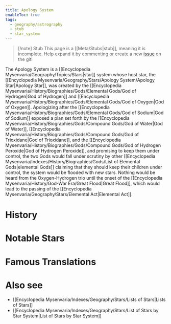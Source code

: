 ```yaml
---
title: Apology System
enableToc: true
tags:
  - geography/astrography
  - stub
  - star_system
---
```


> [!note] Stub
> This page is a [[Meta/Stubs|stub]], meaning it is incomplete. Help expand it by commenting or create a new [issue](https://github.com/RagtimeGal/quartz--encyclopedia-mysenvaria/issues/new/choose) on the git!


The Apology System is a [[Encyclopedia Mysenvaria/Geography/Topics/Stars|star]] system whose host star, the [[Encyclopedia Mysenvaria/Geography/Stars/Apology System/Apology Star|Apology Star]], was created by the [[Encyclopedia Mysenvaria/History/Biographies/Gods/Elemental Gods/God of Hydrogen|God of Hydrogen]] and [[Encyclopedia Mysenvaria/History/Biographies/Gods/Elemental Gods/God of Oxygen|God of Oxygen]]. Apologizing after the [[Encyclopedia Mysenvaria/History/Biographies/Gods/Elemental Gods/God of Sodium|God of Sodium]] exposed a plan set forth by the [[Encyclopedia Mysenvaria/History/Biographies/Gods/Compound Gods/God of Water|God of Water]], [[Encyclopedia Mysenvaria/History/Biographies/Gods/Compound Gods/God of Trioxidane|God of Trioxidane]], and the [[Encyclopedia Mysenvaria/History/Biographies/Gods/Compound Gods/God of Hydrogen Peroxide|God of Hydrogen Peroxide]], and promising to keep them under control, the two Gods would fall under scrutiny by other [[Encyclopedia Mysenvaria/Indexes/History/Biographies/Gods/List of Elemental Gods|elemental Gods]] claiming that they should keep their children under control, the system would be flooded with new stars. Nothing would be heard from the Oxygen-Hydrogen trio until the onset of the [[Encyclopedia Mysenvaria/History/God-War Era/Great Flood|Great Flood]], which would lead to the passing of the [[Encyclopedia Mysenvaria/Geography/Stars/Elemental Act|Elemental Act]].
# History

# Notable Stars

# Famous Translations

# Also see
- [[Encyclopedia Mysenvaria/Indexes/Geography/Stars/Lists of Stars|Lists of Stars]]
- [[Encyclopedia Mysenvaria/Indexes/Geography/Stars/List of Stars by Star System|List of Stars by Star System]]
